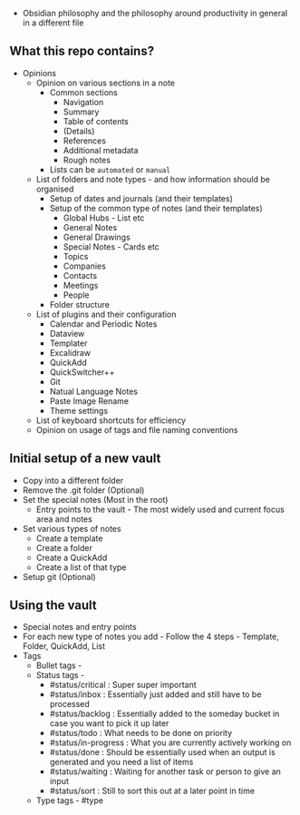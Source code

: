 
- Obsidian philosophy and the philosophy around productivity in general in a different file
## What this repo contains? 
- Opinions 
	- Opinion on various sections in a note 
		- Common sections
			- Navigation 
			- Summary 
			- Table of contents 
			- (Details)
			- References
			- Additional metadata
			- Rough notes
		- Lists can be `automated` or `manual`
	- List of folders and note types - and how information should be organised 
		- Setup of dates and journals (and their templates)
		- Setup of the common type of notes (and their templates)
			- Global Hubs - List etc 
			- General Notes
			- General Drawings 
			- Special Notes - Cards etc 
			- Topics 
			- Companies 
			- Contacts 
			- Meetings 
			- People 
		- Folder structure
	- List of plugins and their configuration 
		- Calendar and Periodic Notes
		- Dataview 
		- Templater
		- Excalidraw 
		- QuickAdd 
		- QuickSwitcher++ 
		- Git 
		- Natual Language Notes 
		- Paste Image Rename
		- Theme settings 
	- List of keyboard shortcuts for efficiency 
	- Opinion on usage of tags and file naming conventions
## Initial setup of a new vault 
- Copy into a different folder 
- Remove the .git folder (Optional) 
- Set the special notes (Most in the root)
	- Entry points to the vault - The most widely used and current focus area and notes
- Set various types of notes
	- Create a template 
	- Create a folder 
	- Create a QuickAdd
	- Create a list of that type 
- Setup git (Optional)
## Using the vault 
- Special notes and entry points
- For each new type of notes you add - Follow the 4 steps - Template, Folder, QuickAdd, List 
- Tags 
	- Bullet tags - 
	- Status tags - 
		- #status/critical : Super super important 
		- #status/inbox  : Essentially just added and still have to be processed 
		- #status/backlog : Essentially added to the someday bucket in case you want to pick it up later
		- #status/todo : What needs to be done on priority 
		- #status/in-progress : What you are currently actively working on 
		- #status/done : Should be essentially used when an output is generated and you need a list of items
		- #status/waiting : Waiting for another task or person to give an input  
		- #status/sort : Still to sort this out at a later point in time
	- Type tags - #type
